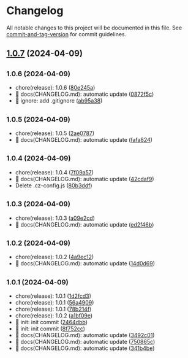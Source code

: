 # Changelog

All notable changes to this project will be documented in this file. See [commit-and-tag-version](https://github.com/absolute-version/commit-and-tag-version) for commit guidelines.

## [1.0.7](https://github.com/M0rtzz/test-git-commit/compare/v1.0.6...v1.0.7) (2024-04-09)

## <small>1.0.6 (2024-04-09)</small>

* chore(release): 1.0.6 ([80e245a](https://github.com/M0rtzz/test-git-commit/commit/80e245a))
* 📝 docs(CHANGELOG.md): automatic update ([0872f5c](https://github.com/M0rtzz/test-git-commit/commit/0872f5c))
* 🙈 ignore: add .gitignore ([ab95a38](https://github.com/M0rtzz/test-git-commit/commit/ab95a38))



## <small>1.0.5 (2024-04-09)</small>

* chore(release): 1.0.5 ([2ae0787](https://github.com/M0rtzz/test-git-commit/commit/2ae0787))
* 📝 docs(CHANGELOG.md): automatic update ([fafa824](https://github.com/M0rtzz/test-git-commit/commit/fafa824))



## <small>1.0.4 (2024-04-09)</small>

* chore(release): 1.0.4 ([7f09a57](https://github.com/M0rtzz/test-git-commit/commit/7f09a57))
* 📝 docs(CHANGELOG.md): automatic update ([42cdaf9](https://github.com/M0rtzz/test-git-commit/commit/42cdaf9))
* Delete .cz-config.js ([80b3ddf](https://github.com/M0rtzz/test-git-commit/commit/80b3ddf))



## <small>1.0.3 (2024-04-09)</small>

* chore(release): 1.0.3 ([a09e2cd](https://github.com/M0rtzz/test-git-commit/commit/a09e2cd))
* 📝 docs(CHANGELOG.md): automatic update ([ed2f46b](https://github.com/M0rtzz/test-git-commit/commit/ed2f46b))



## <small>1.0.2 (2024-04-09)</small>

* chore(release): 1.0.2 ([4a9ec12](https://github.com/M0rtzz/test-git-commit/commit/4a9ec12))
* 📝 docs(CHANGELOG.md): automatic update ([14d0d69](https://github.com/M0rtzz/test-git-commit/commit/14d0d69))



## <small>1.0.1 (2024-04-09)</small>

* chore(release): 1.0.1 ([1d2fcd3](https://github.com/M0rtzz/test-git-commit/commit/1d2fcd3))
* chore(release): 1.0.1 ([56a4909](https://github.com/M0rtzz/test-git-commit/commit/56a4909))
* chore(release): 1.0.1 ([78b214f](https://github.com/M0rtzz/test-git-commit/commit/78b214f))
* chore(release): 1.0.2 ([a1bf09e](https://github.com/M0rtzz/test-git-commit/commit/a1bf09e))
* 🎉 init: init commit ([2464dbb](https://github.com/M0rtzz/test-git-commit/commit/2464dbb))
* 🎉 init: init commit ([8f752cc](https://github.com/M0rtzz/test-git-commit/commit/8f752cc))
* 📝 docs(CHANGELOG.md): automatic update ([3492c01](https://github.com/M0rtzz/test-git-commit/commit/3492c01))
* 📝 docs(CHANGELOG.md): automatic update ([750865c](https://github.com/M0rtzz/test-git-commit/commit/750865c))
* 📝 docs(CHANGELOG.md): automatic update ([341b4be](https://github.com/M0rtzz/test-git-commit/commit/341b4be))
